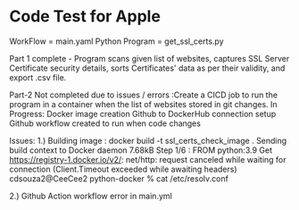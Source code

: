 # Code Test for Apple 
WorkFlow = main.yaml 
Python Program = get_ssl_certs.py

Part 1 complete - Program  scans given list of websites, captures SSL Server Certificate security details, sorts Certificates' data as per their validity, and export .csv file.

Part-2 Not completed due to issues / errors :Create a CICD job to run the program in a container when the list of websites stored in git changes.
In Progress:
Docker image creation
Github to DockerHub connection setup 
Github workflow created to run when code changes 


Issues:
1.) Building image :
docker build -t  ssl_certs_check_image .
Sending build context to Docker daemon   7.68kB
Step 1/6 : FROM python:3.9
Get https://registry-1.docker.io/v2/: net/http: request canceled while waiting for connection (Client.Timeout exceeded while awaiting headers)
cdsouza2@CeeCee2 python-docker % cat /etc/resolv.conf

2.)  Github Action workflow error in main.yml 


